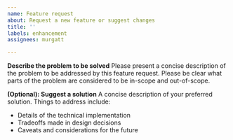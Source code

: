 ```yaml
---
name: Feature request
about: Request a new feature or suggest changes
title: ''
labels: enhancement
assignees: murgatt

---
```


**Describe the problem to be solved**
Please present a concise description of the problem to be addressed by this feature request. Please be clear what parts of the problem are considered to be in-scope and out-of-scope.

**(Optional): Suggest a solution**
A concise description of your preferred solution. Things to address include:
* Details of the technical implementation
* Tradeoffs made in design decisions
* Caveats and considerations for the future
